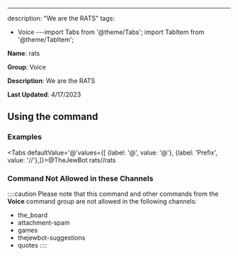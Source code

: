 ---
description: "We are the RATS"
tags:
  - Voice
---import Tabs from '@theme/Tabs';
import TabItem from '@theme/TabItem';

**Name**: rats

**Group**: Voice

**Description**: We are the RATS

**Last Updated**: 4/17/2023

## Using the command

### Examples
<Tabs defaultValue='@'values={[ {label: '@', value: '@'}, {label: 'Prefix', value: '//'},]}><TabItem value='@'>@TheJewBot rats</TabItem><TabItem value='//'>//rats</TabItem></Tabs>

### Command Not Allowed in these Channels
::::caution Please note that this command and other commands from the **Voice** command group are not allowed in the following channels:
- the_board
- attachment-spam
- games
- thejewbot-suggestions
- quotes
::::